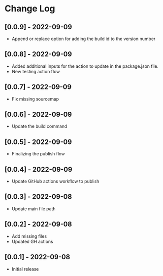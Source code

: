 # Change Log

## [0.0.9] - 2022-09-09

- Append or replace option for adding the build id to the version number

## [0.0.8] - 2022-09-09

- Added additional inputs for the action to update in the package.json file.
- New testing action flow

## [0.0.7] - 2022-09-09

- Fix missing sourcemap

## [0.0.6] - 2022-09-09

- Update the build command

## [0.0.5] - 2022-09-09

- Finalizing the publish flow

## [0.0.4] - 2022-09-09

- Update GitHub actions workflow to publish

## [0.0.3] - 2022-09-08

- Update main file path

## [0.0.2] - 2022-09-08

- Add missing files
- Updated GH actions

## [0.0.1] - 2022-09-08

- Initial release